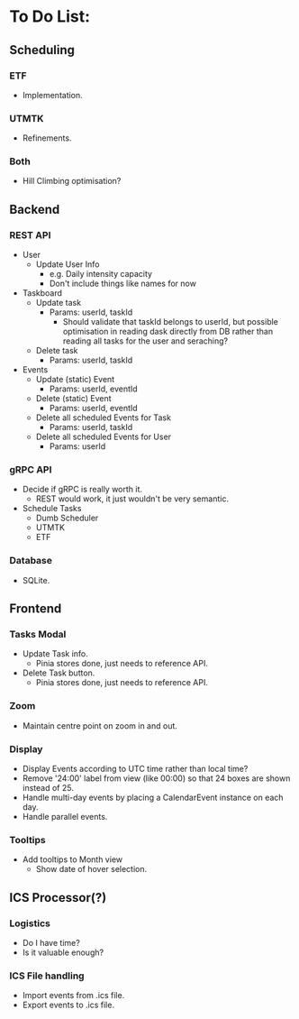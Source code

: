 # To Do List:

## Scheduling

### ETF
- Implementation.

### UTMTK
- Refinements.

### Both
- Hill Climbing optimisation?


## Backend

### REST API
- User
  - Update User Info
    - e.g. Daily intensity capacity
    - Don't include things like names for now
- Taskboard
  - Update task
    - Params: userId, taskId
      - Should validate that taskId belongs to userId,
      but possible optimisation in reading dask directly from DB rather
      than reading all tasks for the user and seraching?
  - Delete task
    - Params: userId, taskId
- Events
  - Update (static) Event
    - Params: userId, eventId
  - Delete (static) Event
    - Params: userId, eventId
  - Delete all scheduled Events for Task
    - Params: userId, taskId
  - Delete all scheduled Events for User
    - Params: userId

### gRPC API
- Decide if gRPC is really worth it.
  - REST would work, it just wouldn't be very semantic.
- Schedule Tasks
  - Dumb Scheduler
  - UTMTK
  - ETF

### Database
- SQLite.


## Frontend

### Tasks Modal
- Update Task info.
  - Pinia stores done, just needs to reference API.
- Delete Task button.
  - Pinia stores done, just needs to reference API.

### Zoom
- Maintain centre point on zoom in and out.

### Display
- Display Events according to UTC time rather than local time?
- Remove '24:00' label from view (like 00:00) so that 24 boxes are shown instead of 25.
- Handle multi-day events by placing a CalendarEvent instance on each day.
- Handle parallel events.

### Tooltips
- Add tooltips to Month view
  - Show date of hover selection.


## ICS Processor(?)

### Logistics
- Do I have time?
- Is it valuable enough?

### ICS File handling
- Import events from .ics file.
- Export events to .ics file.
